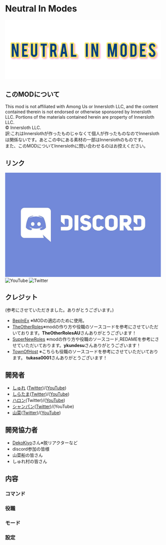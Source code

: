 # Neutral In Modes
![NIMimage](/image/NIMimage.png)

## このMODについて
This mod is not affiliated with Among Us or Innersloth LLC, and the content contained therein is not endorsed or otherwise sponsored by Innersloth LLC. Portions of the materials contained herein are property of Innersloth LLC.<br>
 © Innersloth LLC. <br>
訳:これはInnerslothが作ったものじゃなくて個人が作ったものなのでInnerslothは関係ないです。あとこの中にある素材の一部はInnerslothのものです。<br>
また、このMODについてInnerslothに問い合わせるのはお控えください。

## リンク
![[discord](https://discord.gg/FRrEAXJqzx)](/image/discordlogo.jpg)
![[YouTube](https://www.youtube.com/channel/UCL-TRSrWExcs6ib8PP1bshA)](/image/youtubelogo.png)
![[Twitter](https://twitter.com/NIMamongMOD)](/image/twitterlogo.jpg)

## クレジット
(参考にさせていただきました。ありがとうございます。)
- [BepInEx](https://github.com/BepInEx/BepInEx) ※MODの適応のために使用。
- [TheOtherRoles](https://github.com/TheOtherRolesAU/TheOtherRoles)※modの作り方や役職のソースコードを参考にさせていただいております。**TheOtherRolesAU**さんありがとうございます！
- [SuperNewRoles](https://github.com/ykundesu/SuperNewRoles) ※modの作り方や役職のソースコード,REDAMEを参考にさせていただいております。**ykundesu**さんありがとうございます！
- [TownOfHost](https://github.com/tukasa0001/TownOfHost) ※こちらも役職のソースコードを参考にさせていただいております。 **tukasa0001**さんありがとうございます！

## 開発者
- [しゅれ](https://github.com/oshurecat) ([Twitter](https://twitter.com/syure_soncho))/([YouTube](https://www.youtube.com/channel/UCvMjW7DUM0b_TA5TRjJ3BMw))
- [しらたま](https://github.com/Siratamadesu)([Twitter](https://twitter.com/siratamadegesu?s=21&t=s18Ioa3PJ7l4eeZ5WGar-A))/([YouTube](https://youtube.com/channel/UCBGhL8rBMCsbA5Ml6kW_l8A))
- [ハロン](https://github.com/Haroweeeeen)(Twitter)/([YouTube](https://www.youtube.com/channel/UC_ZjRDHgDybTopdkeV7RgVA))
- [シャンパン](https://github.com/Shanpan2)([Twitter](https://twitter.com/shanpanus?s=21&t=VkDFSOnM3bkZQ7Rdw1vNHA))/(YouTube)
- [山菜](https://github.com/sansai0707)([Twitter](https://twitter.com/sansai_yukkuri))/([YouTube](https://youtube.com/channel/UCj1SxnfqEKlnwXkhCG_VZ7w))

## 開発協力者
- [DekoKiyo](https://github.com/Dekokiyo)さん※脱リアクターなど
- discord参加の皆様
- 山菜船の皆さん
- しゅれ村の皆さん

## 内容
### コマンド
### 役職
### モード
### 設定


